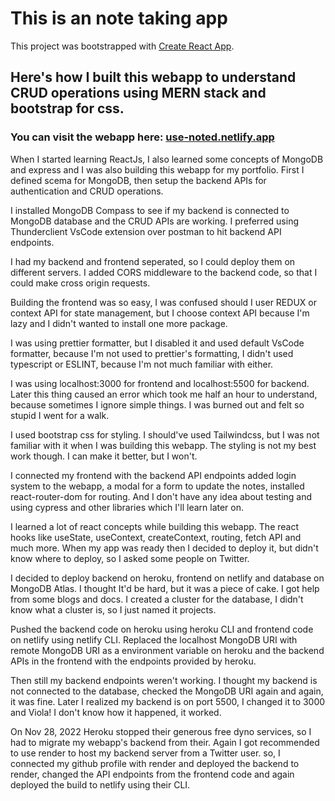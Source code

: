 # This is an note taking app

This project was bootstrapped with [Create React App](https://github.com/facebook/create-react-app).

## Here's how I built this webapp to understand CRUD operations using MERN stack and bootstrap for css.

### You can visit the webapp here: [use-noted.netlify.app](use-noted.netlify.app/login)

When I started learning ReactJs, I also learned some concepts of MongoDB and express and I was also building this webapp for my portfolio. 
First I defined scema for MongoDB, then setup the backend APIs for authentication and CRUD operations.

I installed MongoDB Compass to see if my backend is connected to MongoDB database and the CRUD APIs are working. I preferred using Thunderclient VsCode extension over postman to hit backend API endpoints.

I had my backend and frontend seperated, so I could deploy them on different servers. I added CORS middleware to the backend code, so that I could make cross origin requests.

Building the frontend was so easy, I was confused should I user REDUX or context API for state management, but I choose context API because I'm lazy and I didn't wanted to install one more package.

I was using prettier formatter, but I disabled it and used default VsCode formatter, because I'm not used to prettier's formatting, I didn't used typescript or ESLINT, because I'm not much familiar with either.

I was using localhost:3000 for frontend and localhost:5500 for backend. Later this thing caused an error which took me half an hour to understand, because sometimes I ignore simple things. I was burned out and felt so stupid I went for a walk.

I used bootstrap css for styling. I should've used Tailwindcss, but I was not familiar with it when I was building this webapp. The styling is not my best work though. I can make it better, but I won't.

I connected my frontend with the backend API endpoints added login system to the webapp, a modal for a form to update the notes, installed react-router-dom for routing. And I don't have any idea about testing and using cypress and other libraries which I'll learn later on.

I learned a lot of react concepts while building this webapp. The react hooks like useState, useContext, createContext, routing, fetch API and much more. When my app was ready then I decided to deploy it, but didn't know where to deploy, so I asked some people on Twitter.

I decided to deploy backend on heroku, frontend on netlify and database on MongoDB Atlas. I thought It'd be hard, but it was a piece of cake. I got help from some blogs and docs. I created a cluster for the database, I didn't know what a cluster is, so I just named it projects.

Pushed the backend code on heroku using heroku CLI and frontend code on netlify using netlify CLI.
Replaced the localhost MongoDB URI with remote MongoDB URI as a environment variable on heroku and the backend APIs in the frontend with the endpoints provided by heroku.

Then still my backend endpoints weren't working. I thought my backend is not connected to the database, checked the MongoDB URI again and again, it was fine. Later I realized my backend is on port 5500, I changed it to 3000 and Viola! I don't know how it happened, it worked.

On Nov 28, 2022 Heroku stopped their generous free dyno services, so I had to migrate my webapp's backend from their.
Again I got recommended to use render to host my backend server from a Twitter user.
so, I connected my github profile with render and deployed the backend to render, changed the API endpoints from the frontend code and again deployed the build to netlify using their CLI.
